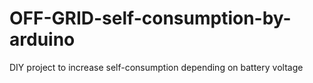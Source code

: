 # OFF-GRID-self-consumption-by-arduino
DIY project to increase self-consumption depending on battery voltage
